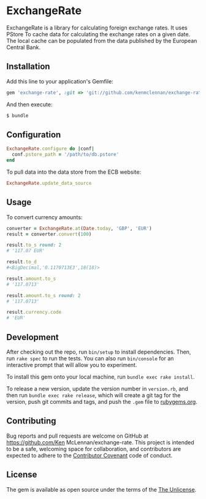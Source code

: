 # ExchangeRate

ExchangeRate is a library for calculating foreign exchange rates. It uses PStore
To cache data for calculating the exchange rates on a given date. The local cache
can be populated from the data published by the European Central Bank.

## Installation

Add this line to your application's Gemfile:

```ruby
gem 'exchange-rate', :git => 'git://github.com/kenmclennan/exchange-rate.git'
```

And then execute:

```bash
$ bundle
```

## Configuration

```ruby
ExchangeRate.configure do |conf|
  conf.pstore_path = '/path/to/db.pstore'
end
```

To pull data into the data store from the ECB website:

```ruby
ExchangeRate.update_data_source
```

## Usage

To convert currency amounts:

```ruby
converter = ExchangeRate.at(Date.today, 'GBP', 'EUR')
result = converter.convert(100)

result.to_s round: 2
# '117.07 EUR'

result.to_d
#<BigDecimal,'0.1170713E3',18(18)>

result.amount.to_s
# '117.0713'

result.amount.to_s round: 2
# '117.0713'

result.currency.code
# 'EUR'
```

## Development

After checking out the repo, run `bin/setup` to install dependencies. Then, run `rake spec` to run the tests. You can also run `bin/console` for an interactive prompt that will allow you to experiment.

To install this gem onto your local machine, run `bundle exec rake install`.

To release a new version, update the version number in `version.rb`, and then run `bundle exec rake release`, which will create a git tag for the version, push git commits and tags, and push the `.gem` file to [rubygems.org](https://rubygems.org).

## Contributing

Bug reports and pull requests are welcome on GitHub at https://github.com/Ken McLennan/exchange-rate. This project is intended to be a safe, welcoming space for collaboration, and contributors are expected to adhere to the [Contributor Covenant](http://contributor-covenant.org) code of conduct.


## License

The gem is available as open source under the terms of the [The Unlicense](http://unlicense.org/).

